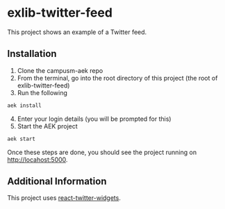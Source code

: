 # exlib-twitter-feed

This project shows an example of a Twitter feed. 

## Installation
1. Clone the campusm-aek repo
2. From the terminal, go into the root directory of this project (the root of exlib-twitter-feed)
3. Run the following 
```bash
aek install
```
4. Enter your login details (you will be prompted for this) 
5. Start the AEK project  
```bash
aek start
```

Once these steps are done, you should see the project running on [http://locahost:5000](http://locahost:5000). 

## Additional Information 
This project uses [react-twitter-widgets](https://github.com/andrewsuzuki/react-twitter-widgets). 